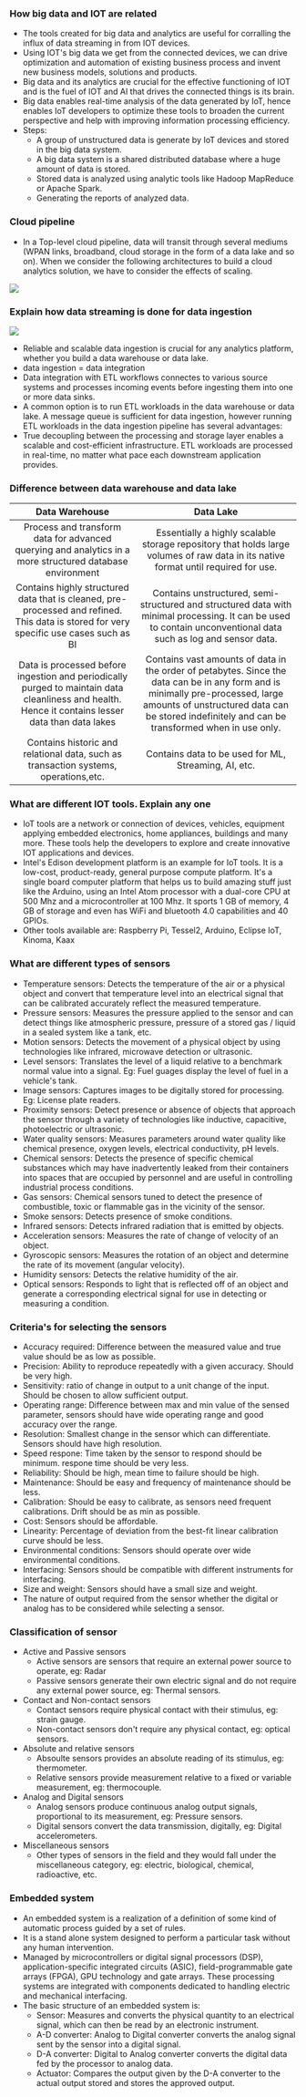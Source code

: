 ### How big data and IOT are related
- The tools created for big data and analytics are useful for corralling the influx of data streaming in from IOT devices.
- Using IOT's big data we get from the connected devices, we can drive optimization and automation of existing business process and invent new business models, solutions and products.
- Big data and its analytics are crucial for the effective functioning of IOT and is the fuel of IOT and AI that drives the connected things is its brain.
- Big data enables real-time analysis of the data generated by IoT, hence enables IoT developers to optimize these tools to broaden the current perspective and help with improving information processing efficiency.
- Steps:
	+ A group of unstructured data is generate by IoT devices and stored in the big data system.
	+ A big data system is a shared distributed database where a huge amount of data is stored.
	+ Stored data is analyzed using analytic tools like Hadoop MapReduce or Apache Spark.
	+ Generating the reports of analyzed data.

### Cloud pipeline
- In a Top-level cloud pipeline, data will transit through several mediums (WPAN links, broadband, cloud storage in the form of a data lake and so on). When we consider the following architectures to build a cloud analytics solution, we have to consider the effects of scaling.
<img src='IOT_cloudpipeline.png'>

### Explain how data streaming is done for data ingestion
<img src='Data_Ingestion.png'>

- Reliable and scalable data ingestion is crucial for any analytics platform, whether you build a data warehouse or data lake.
- data ingestion = data integration
- Data integration with ETL workflows connectes to various source systems and processes incoming events before ingesting them into one or more data sinks.
- A common option is to run ETL workloads in the data warehouse or data lake. A message queue is sufficient for data ingestion, however running ETL workloads in the data ingestion pipeline has several advantages:
- True decoupling between the processing and storage layer enables a scalable and cost-efficient infrastructure. ETL workloads are processed in real-time, no matter what pace each downstream application provides.

### Difference between data warehouse and data lake

|Data Warehouse|Data Lake|
|:------------:|:-------:|
|Process and transform data for advanced querying and analytics in a more structured database environment|Essentially a highly scalable storage repository that holds large volumes of raw data in its native format until required for use.|
|Contains highly structured data that is cleaned, pre-processed and refined. This data is stored for very specific use cases such as BI|Contains unstructured, semi-structured and structured data with minimal processing. It can be used to contain unconventional data such as log and sensor data.|
|Data is processed before ingestion and periodically purged to maintain data cleanliness and health. Hence it contains lesser data than data lakes|Contains vast amounts of data in the order of petabytes. Since the data can be in any form and is minimally pre-processed, large amounts of unstructured data can be stored indefinitely and can be transformed when in use only.|
|Contains historic and relational data, such as transaction systems, operations,etc.|Contains data to be used for ML, Streaming, AI, etc.|

### What are different IOT tools. Explain any one
- IoT tools are a network or connection of devices, vehicles, equipment applying embedded electronics, home appliances, buildings and many more. These tools help the developers to explore and create innovative IOT applications and devices.
- Intel's Edison development platform is an example for IoT tools. It is a low-cost, product-ready, general purpose compute platform. It's a single board computer platform that helps us to build amazing stuff just like the Arduino, using an Intel Atom processor with a dual-core CPU at 500 Mhz and a microcontroller at 100 Mhz. It sports 1 GB of memory, 4 GB of storage and even has WiFi and bluetooth 4.0 capabilities and 40 GPIOs.
- Other tools available are: Raspberry Pi, Tessel2, Arduino, Eclipse IoT, Kinoma, Kaax

### What are different types of sensors
- Temperature sensors: Detects the temperature of the air or a physical object and convert that temperature level into an electrical signal that can be calibrated accurately reflect the measured temperature.
- Pressure sensors: Measures the pressure applied to the sensor and can detect things like atmospheric pressure, pressure of a stored gas / liquid in a sealed system like a tank, etc.
- Motion sensors: Detects the movement of a physical object by using technologies like infrared, microwave detection or ultrasonic.
- Level sensors: Translates the level of a liquid relative to a benchmark normal value into a signal. Eg: Fuel guages display the level of fuel in a vehicle's tank.
- Image sensors: Captures images to be digitally stored for processing. Eg: License plate readers.
- Proximity sensors: Detect presence or absence of objects that approach the sensor through a variety of technologies like inductive, capacitive, photoelectric or ultrasonic.
- Water quality sensors: Measures parameters around water quality like chemical presence, oxygen levels, electrical conductivity, pH levels.
- Chemical sensors: Detects the presence of specific chemical substances which may have inadvertently leaked from their containers into spaces that are occupied by personnel and are useful in controlling industrial process conditions.
- Gas sensors: Chemical sensors tuned to detect the presence of combustible, toxic or flammable gas in the vicinity of the sensor.
- Smoke sensors: Detects presence of smoke conditions.
- Infrared sensors: Detects infrared radiation that is emitted by objects.
- Acceleration sensors: Measures the rate of change of velocity of an object.
- Gyroscopic sensors: Measures the rotation of an object and determine the rate of its movement (angular velocity).
- Humidity sensors: Detects the relative humidity of the air.
- Optical sensors: Responds to light that is reflected off of an object and generate a corresponding electrical signal for use in detecting or measuring a condition.

### Criteria's for selecting the sensors
- Accuracy required: Difference between the measured value and true value should be as low as possible.
- Precision: Ability to reproduce repeatedly with a given accuracy. Should be very high.
- Sensitivity: ratio of change in output to a unit change of the input. Should be chosen to allow sufficient output.
- Operating range: Difference between max and min value of the sensed parameter, sensors should have wide operating range and good accuracy over the range.
- Resolution: Smallest change in the sensor which can differentiate. Sensors should have high resolution.
- Speed respone: Time taken by the sensor to respond should be minimum. respone time should be very less.
- Reliability: Should be high, mean time to failure should be high.
- Maintenance: Should be easy and frequency of maintenance should be less.
- Calibration: Should be easy to calibrate, as sensors need frequent calibrations. Drift should be as min as possible.
- Cost: Sensors should be affordable.
- Linearity: Percentage of deviation from the best-fit linear calibration curve should be less.
- Environmental conditions: Sensors should operate over wide environmental conditions.
- Interfacing: Sensors should be compatible with different instruments for interfacing.
- Size and weight: Sensors should have a small size and weight.
- The nature of output required from the sensor whether the digital or analog has to be considered while selecting a sensor.

### Classification of sensor
- Active and Passive sensors
	+ Active sensors are sensors that require an external power source to operate, eg: Radar
	+ Passive sensors generate their own electric signal and do not require any external power source, eg: Thermal sensors.
- Contact and Non-contact sensors
	+ Contact sensors require physical contact with their stimulus, eg: strain gauge.
	+ Non-contact sensors don't require any physical contact, eg: optical sensors.
- Absolute and relative sensors
	+ Absoulte sensors provides an absolute reading of its stimulus, eg: thermometer.
	+ Relative sensors provide measurement relative to a fixed or variable measurement, eg: thermocouple.
- Analog and Digital sensors
	+ Analog sensors produce continuous analog output signals, proportional to its measurement, eg: Pressure sensors.
	+ Digital sensors convert the data transmission, digitally, eg: Digital accelerometers.
- Miscellaneous sensors
	+ Other types of sensors in the field and they would fall under the miscellaneous category, eg: electric, biological, chemical, radioactive, etc.

### Embedded system
- An embedded system is a realization of a definition of some kind of automatic process guided by a set of rules.
- It is a stand alone system designed to perform a particular task without any human intervention.
- Managed by microcontrollers or digital signal processors (DSP), application-specific integrated circuits (ASIC), field-programmable gate arrays (FPGA), GPU technology and gate arrays. These processing systems are integrated with components dedicated to handling electric and mechanical interfacing.
- The basic structure of an embedded system is:
	+ Sensor: Measures and converts the physical quantity to an electrical signal, which can then be read by an electronic instrument.
	+ A-D converter: Analog to Digital converter converts the analog signal sent by the sensor into a digital signal.
	+ D-A converter: Digital to Analog converter converts the digital data fed by the processor to analog data.
	+ Actuator: Compares the output given by the D-A converter to the actual output stored and stores the approved output.
